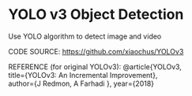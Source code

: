 # YOLO v3 Object Detection
Use YOLO algorithm to detect image and video 

CODE SOURCE: https://github.com/xiaochus/YOLOv3

REFERENCE (for original YOLOv3): 
        @article{YOLOv3,  
              title={YOLOv3: An Incremental Improvement},  
              author={J Redmon, A Farhadi },
              year={2018} 
              
